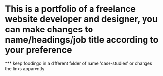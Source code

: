 # This is a portfolio of a freelance website developer and designer, you can make changes to name/headings/job title according to your preference
*** keep foodingo in a different folder of name 'case-studies' or changes the links apparently
